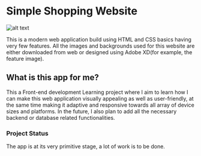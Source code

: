 # Simple Shopping Website

![alt text](https://raw.githubusercontent.com/shahgauravraj/ExpenseMonitor/master/assets/images/Web%201920%20%E2%80%93%201.png)

This is a modern web application build using HTML and CSS basics having very few features. All the images and backgrounds used for this website are either downloaded from web or designed using Adobe XD(for example, the feature image).

## What is this app for me?
This a Front-end development Learning project where I aim to learn how I can make this web application visually appealing as well as user-friendly, at the same time making it adaptive and responsive towards all array of device sizes and platforms. In the future, I also plan to add all the necessary backend or database related functionalities.

### Project Status
The app is at its very primitive stage, a lot of work is to be done.